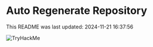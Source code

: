 # Auto Regenerate Repository

This README was last updated: 2024-11-21 16:37:56

 ![TryHackMe](https://tryhackme.com/badge/533634)
